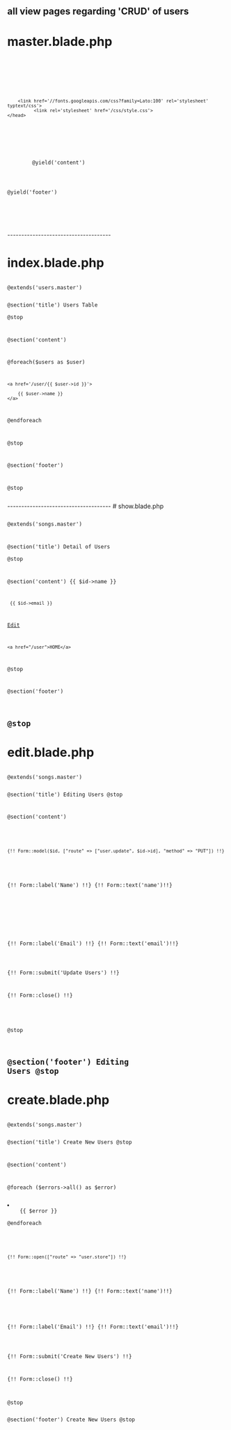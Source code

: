 ## all view pages regarding 'CRUD' of users

# master.blade.php
<code>
<!DOCTYPE html>
<html>
    <head>
        <title>
             @yield('title')
        </title>

        <link href='//fonts.googleapis.com/css?family=Lato:100' rel='stylesheet' typtext/css'>
              <link rel='stylesheet' href='/css/style.css'>        
    </head>
<body>

<div id="container">
	<div id="body">
		@yield('content')
        </div>
	<p class="footer">@yield('footer')</p>
</div>

</body>
</html>
</code>
-------------------------------------

# index.blade.php
<code>
@extends('users.master')

@section('title')
   Users Table   
@stop

@section('content')

@foreach($users as $user)
    

    <a href='/user/{{ $user->id }}'>
        
        {{ $user->name }}
    </a>

@endforeach

@stop

@section('footer')

@stop

</code>
-------------------------------------
# show.blade.php

<code>

@extends('songs.master')

@section('title')
   Detail of Users  
@stop

@section('content')
  {{ $id->name }}

     {{ $id->email }}


<a href="{{ $id->id }}/edit">Edit</a>

    <a href="/user">HOME</a>

@stop

@section('footer')
  
@stop
</code>
-------------------------------------

# edit.blade.php
<code>
@extends('songs.master')

@section('title')
   Editing Users 
@stop

@section('content')


<div class="form-group">
    
    {!! Form::model($id, ["route" => ["user.update", $id->id], "method" => "PUT"]) !!}
    
<div class="form-group">

{!! Form::label('Name') !!} {!! Form::text('name')!!}
</div>
<p>
    
</p>
<div class="form-group">
{!! Form::label('Email') !!} {!! Form::text('email')!!}

</div>

{!! Form::submit('Update Users') !!}

{!! Form::close() !!}
</div>

@stop

@section('footer')
   Editing Users
@stop
</code>
-------------------------------------

# create.blade.php
<code>
@extends('songs.master')

@section('title')
  Create New Users
@stop

@section('content')

@foreach ($errors->all() as $error)
<li>
    {{ $error }}
</li>
@endforeach
<p></p><p></p>
<div class="form-group">
    
    {!! Form::open(["route" => "user.store"]) !!}
    
<div class="form-group">

{!! Form::label('Name') !!} {!! Form::text('name')!!}
</div>

<div class="form-group">
{!! Form::label('Email') !!} {!! Form::text('email')!!}

</div>

{!! Form::submit('Create New Users') !!}

{!! Form::close() !!}
</div>
@stop

@section('footer')
  Create New Users
@stop

</code>




